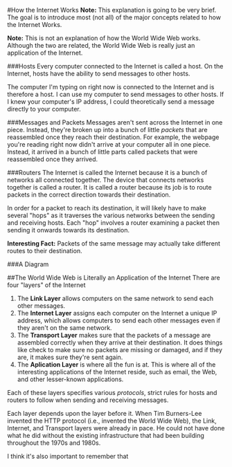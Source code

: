 #How the Internet Works
**Note:** This explanation is going to be very brief. The goal is to introduce most (not all) of the major concepts related to how the Internet Works.

**Note:** This is not an explanation of how the World Wide Web works. Although the two are related, the World Wide Web is really just an application of the Internet.

###Hosts
Every computer connected to the Internet is called a host. On the Internet, hosts have the ability to send messages to other hosts.

The computer I'm typing on right now is connected to the Internet and is therefore a host. I can use my computer to send messages to other hosts. If I knew your computer's IP address, I could theoretically send a message directly to your computer.

###Messages and Packets
Messages aren't sent across the Internet in one piece. Instead, they're broken up into a bunch of little *packets* that are reassembled once they reach their destination. For example, the webpage you're reading right now didn't arrive at your computer all in one piece. Instead, it arrived in a bunch of little parts called packets that were reassembled once they arrived.

###Routers
The Internet is called the Internet because it is a bunch of networks all connected together. The device that connects networks together is called a router. It is called a router because its job is to route packets in the correct direction towards their destination.

In order for a packet to reach its destination, it will likely have to make several "hops" as it traverses the various networks between the sending and receiving hosts. Each "hop" involves a router examining a packet then sending it onwards towards its destination.

**Interesting Fact:** Packets of the same message may actually take different routes to their destination.

###A Diagram


##The World Wide Web is Literally an Application of the Internet
There are four "layers" of the Internet

1. The **Link Layer** allows computers on the same network to send each other messages.
2. The **Internet Layer** assigns each computer on the Internet a unique IP address, which allows computers to send each other messages even if they aren't on the same network.
3. The **Transport Layer** makes sure that the packets of a message are assembled correctly when they arrive at their destination. It does things like check to make sure no packets are missing or damaged, and if they are, it makes sure they're sent again.
4. The **Aplication Layer** is where all the fun is at. This is where all of the interesting applications of the Internet reside, such as email, the Web, and other lesser-known applications.

Each of these layers specifies various *protocols*, strict rules for hosts and routers to follow when sending and receiving messages.

Each layer depends upon the layer before it. When Tim Burners-Lee invented the HTTP protocol (i.e., invented the World Wide Web), the Link, Internet, and Transport layers were already in pace. He could not have done what he did  without the existing infrastructure that had been building throughout the 1970s and 1980s.

I think it's also important to remember that 
